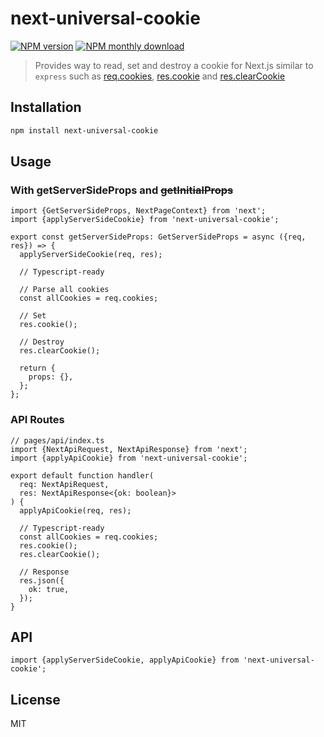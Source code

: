 # next-universal-cookie

[![NPM version](https://img.shields.io/npm/v/next-universal-cookie.svg)](https://www.npmjs.com/package/next-universal-cookie)
[![NPM monthly download](https://img.shields.io/npm/dm/next-universal-cookie.svg)](https://www.npmjs.com/package/next-universal-cookie)

> Provides way to read, set and destroy a cookie for Next.js similar to `express` such as [req.cookies](http://expressjs.com/en/5x/api.html#req.cookies), [res.cookie](http://expressjs.com/en/5x/api.html#res.cookie) and [res.clearCookie](http://expressjs.com/en/5x/api.html#res.clearCookie)

## Installation

```bash
npm install next-universal-cookie
```

## Usage

### With **getServerSideProps** and ~~getInitialProps~~

```tsx
import {GetServerSideProps, NextPageContext} from 'next';
import {applyServerSideCookie} from 'next-universal-cookie';

export const getServerSideProps: GetServerSideProps = async ({req, res}) => {
  applyServerSideCookie(req, res);

  // Typescript-ready

  // Parse all cookies
  const allCookies = req.cookies;

  // Set
  res.cookie();

  // Destroy
  res.clearCookie();

  return {
    props: {},
  };
};
```

### API Routes

```tsx
// pages/api/index.ts
import {NextApiRequest, NextApiResponse} from 'next';
import {applyApiCookie} from 'next-universal-cookie';

export default function handler(
  req: NextApiRequest,
  res: NextApiResponse<{ok: boolean}>
) {
  applyApiCookie(req, res);

  // Typescript-ready
  const allCookies = req.cookies;
  res.cookie();
  res.clearCookie();

  // Response
  res.json({
    ok: true,
  });
}
```

## API

```tsx
import {applyServerSideCookie, applyApiCookie} from 'next-universal-cookie';
```

## License

MIT
